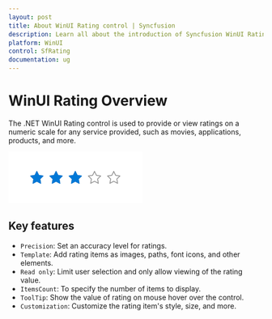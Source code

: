 ```yaml
---
layout: post
title: About WinUI Rating control | Syncfusion
description: Learn all about the introduction of Syncfusion WinUI Rating Control (SfRating) with essential features and more here.
platform: WinUI
control: SfRating
documentation: ug
---
```


# WinUI Rating Overview

The .NET WinUI Rating control is used to provide or view ratings on a numeric scale for any service provided, such as movies, applications, products, and more.

![Rating control overview in WinUI](Rating_images/winui_rating_overview.png)

## Key features

* `Precision`: Set an accuracy level for ratings. 
* `Template`: Add rating items as images, paths, font icons, and other elements.
* `Read only`: Limit user selection and only allow viewing of the rating value. 
* `ItemsCount`: To specify the number of items to display.
* `ToolTip`: Show the value of rating on mouse hover over the control. 
* `Customization`: Customize the rating item's style, size, and more. 

